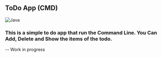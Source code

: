 ## ToDo App (CMD)
![Java](http://img.shields.io/badge/-Java-5B4638?style=flat-square&logo=java&logoColor=ffffff)

### This is a simple to do app that run the Command Line. You Can Add, Delete and Show the items of the todo.

-- Work in progress